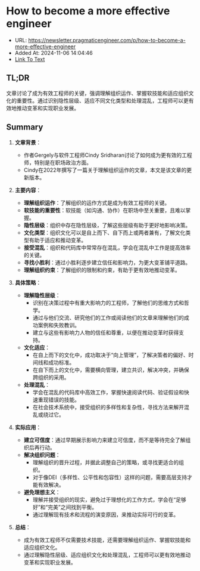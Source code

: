 # How to become a more effective engineer
- URL: https://newsletter.pragmaticengineer.com/p/how-to-become-a-more-effective-engineer
- Added At: 2024-11-06 14:04:46
- [Link To Text](2024-11-06-how-to-become-a-more-effective-engineer_raw.md)

## TL;DR
文章讨论了成为有效工程师的关键，强调理解组织运作、掌握软技能和适应组织文化的重要性。通过识别隐性层级、适应不同文化类型和处理混乱，工程师可以更有效地推动变革和实现职业发展。

## Summary
1. **文章背景**：
   - 作者Gergely与软件工程师Cindy Sridharan讨论了如何成为更有效的工程师，特别是在职场政治方面。
   - Cindy在2022年撰写了一篇关于理解组织运作的文章，本文是该文章的更新版本。

2. **主要内容**：
   - **理解组织运作**：了解组织的运作方式是成为有效工程师的关键。
   - **软技能的重要性**：软技能（如沟通、协作）在职场中至关重要，且难以掌握。
   - **隐性层级**：组织中存在隐性层级，了解这些层级有助于更好地影响决策。
   - **文化类型**：组织文化可以是自上而下、自下而上或两者兼有，了解文化类型有助于适应和推动变革。
   - **接受混乱**：组织和代码库中常常存在混乱，学会在混乱中工作是提高效率的关键。
   - **寻找小胜利**：通过小胜利逐步建立信任和影响力，为更大变革铺平道路。
   - **理解组织约束**：了解组织的限制和约束，有助于更有效地推动变革。

3. **具体策略**：
   - **理解隐性层级**：
     - 识别在决策过程中有重大影响力的工程师，了解他们的思维方式和哲学。
     - 通过与他们交流、研究他们的工作或阅读他们的文章来理解他们的成功案例和失败教训。
     - 建立与这些有影响力人物的信任和尊重，以便在推动变革时获得支持。
   - **文化适应**：
     - 在自上而下的文化中，成功取决于“向上管理”，了解决策者的偏好、时间线和成功标准。
     - 在自下而上的文化中，需要横向管理，建立共识，解决冲突，并确保跨组织的采用。
   - **处理混乱**：
     - 学会在混乱的代码库中高效工作，掌握快速阅读代码、验证假设和快速重现错误的技能。
     - 在社会技术系统中，接受组织的多样性和复杂性，寻找方法来解开混乱或绕过它。

4. **实际应用**：
   - **建立可信度**：通过早期展示影响力来建立可信度，而不是等待完全了解组织后再行动。
   - **解决组织问题**：
     - 理解组织的晋升过程，并据此调整自己的策略，或寻找更适合的组织。
     - 对于像DEI（多样性、公平性和包容性）这样的问题，需要高层支持才能有效解决。
   - **避免理想主义**：
     - 理解并接受组织的现实，避免过于理想化的工作方式，学会在“足够好”和“完美”之间找到平衡。
     - 通过理解现有技术和流程的演变原因，来推动实际可行的变革。

5. **总结**：
   - 成为有效工程师不仅需要技术技能，还需要理解组织运作、掌握软技能和适应组织文化。
   - 通过理解隐性层级、适应组织文化和处理混乱，工程师可以更有效地推动变革和实现职业发展。
